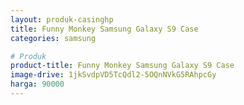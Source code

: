 ```yaml
---
layout: produk-casinghp
title: Funny Monkey Samsung Galaxy S9 Case
categories: samsung

# Produk
product-title: Funny Monkey Samsung Galaxy S9 Case
image-drive: 1jkSvdpVD5TcQdl2-5OQnNVkG5RAhpcGy
harga: 90000
---
```


